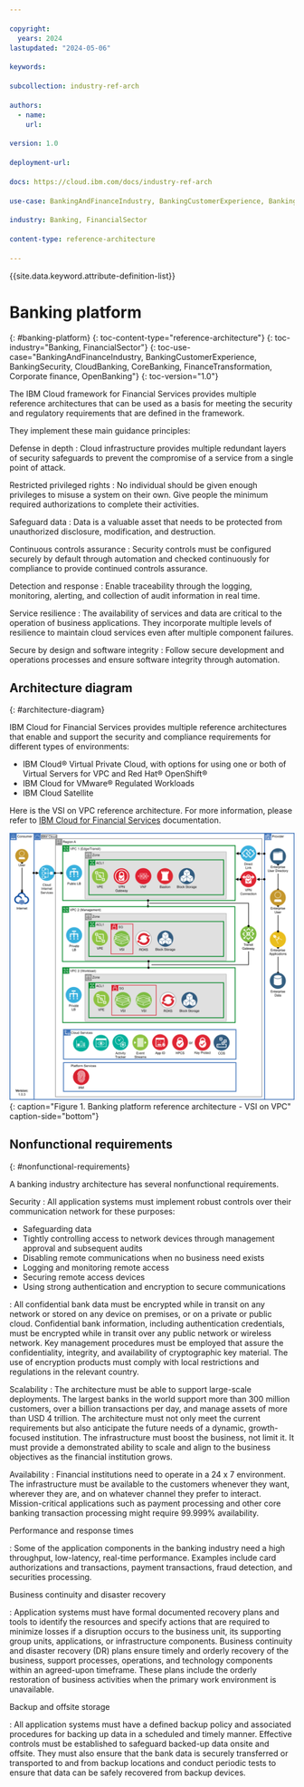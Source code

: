 ```yaml
---

copyright:
  years: 2024
lastupdated: "2024-05-06"

keywords:

subcollection: industry-ref-arch

authors:
  - name:
    url:

version: 1.0

deployment-url:

docs: https://cloud.ibm.com/docs/industry-ref-arch

use-case: BankingAndFinanceIndustry, BankingCustomerExperience, BankingSecurity, CloudBanking, CoreBanking, FinanceTransformation, Corporate finance, OpenBanking

industry: Banking, FinancialSector

content-type: reference-architecture

---
```


{{site.data.keyword.attribute-definition-list}}

# Banking platform
{: #banking-platform}
{: toc-content-type="reference-architecture"}
{: toc-industry="Banking, FinancialSector"}
{: toc-use-case="BankingAndFinanceIndustry, BankingCustomerExperience, BankingSecurity, CloudBanking, CoreBanking, FinanceTransformation, Corporate finance, OpenBanking"}
{: toc-version="1.0"}


The IBM Cloud framework for Financial Services provides multiple reference architectures that can be used as a basis for meeting the security and regulatory requirements that are defined in the framework.

They implement these main guidance principles:

Defense in depth
:    Cloud infrastructure provides multiple redundant layers of security safeguards to prevent the compromise of a service from a single point of attack.

Restricted privileged rights
:   No individual should be given enough privileges to misuse a system on their own. Give people the minimum required authorizations to complete their activities.

Safeguard data
:   Data is a valuable asset that needs to be protected from unauthorized disclosure, modification, and destruction.

Continuous controls assurance
:   Security controls must be configured securely by default through automation and checked continuously for compliance to provide continued controls assurance.

Detection and response
:   Enable traceability through the logging, monitoring, alerting, and collection of audit information in real time.

Service resilience
:   The availability of services and data are critical to the operation of business applications. They incorporate multiple levels of resilience to maintain cloud services even after multiple component failures.

Secure by design and software integrity
:   Follow secure development and operations processes and ensure software integrity through automation.


## Architecture diagram
{: #architecture-diagram}


IBM Cloud for Financial Services provides multiple reference architectures that enable and support the security and compliance requirements for different types of environments:

* IBM Cloud® Virtual Private Cloud, with options for using one or both of Virtual Servers for VPC and Red Hat® OpenShift®
* IBM Cloud for VMware® Regulated Workloads
* IBM Cloud Satellite

Here is the VSI on VPC reference architecture. For more information, please refer to [IBM Cloud for Financial Services](https://cloud.ibm.com/docs/framework-financial-services?topic=framework-financial-services-reference-architecture-overview) documentation.


![Banking platform reference architecture - VSI on VPC](../images/banking-vpc-high-level-v3-with-edge.svg "Banking platform reference architecture - VSI on VPC"){: caption="Figure 1. Banking platform reference architecture - VSI on VPC" caption-side="bottom"}


## Nonfunctional requirements
{: #nonfunctional-requirements}

A banking industry architecture has several nonfunctional requirements.

Security
:   All application systems must implement robust controls over their communication network for these purposes:

   - Safeguarding data
   - Tightly controlling access to network devices through management approval and subsequent audits
   - Disabling remote communications when no business need exists
   - Logging and monitoring remote access
   - Securing remote access devices
   - Using strong authentication and encryption to secure communications

:   All confidential bank data must be encrypted while in transit on any network or stored on any device on premises, or on a private or public cloud. Confidential bank information, including authentication credentials, must be encrypted while in transit over any public network or wireless network. Key management procedures must be employed that assure the confidentiality, integrity, and availability of cryptographic key material. The use of encryption products must comply with local restrictions and regulations in the relevant country.

Scalability
:   The architecture must be able to support large-scale deployments. The largest banks in the world support more than 300 million customers, over a billion transactions per day, and manage assets of more than USD 4 trillion. The architecture must not only meet the current requirements but also anticipate the future needs of a dynamic, growth-focused institution. The infrastructure must boost the business, not limit it. It must provide a demonstrated ability to scale and align to the business objectives as the financial institution grows.

Availability
:   Financial institutions need to operate in a 24 x 7 environment. The infrastructure must be available to the customers whenever they want, wherever they are, and on whatever channel they prefer to interact. Mission-critical applications such as payment processing and other core banking transaction processing might require 99.999% availability.

Performance and response times

:   Some of the application components in the banking industry need a high throughput, low-latency, real-time performance. Examples include card authorizations and transactions, payment transactions, fraud detection, and securities processing.

Business continuity and disaster recovery

:   Application systems must have formal documented recovery plans and tools to identify the resources and specify actions that are required to minimize losses if a disruption occurs to the business unit, its supporting group units, applications, or infrastructure components. Business continuity and disaster recovery (DR) plans ensure timely and orderly recovery of the business, support processes, operations, and technology components within an agreed-upon timeframe. These plans include the orderly restoration of business activities when the primary work environment is unavailable.

Backup and offsite storage

:   All application systems must have a defined backup policy and associated procedures for backing up data in a scheduled and timely manner. Effective controls must be established to safeguard backed-up data onsite and offsite. They must also ensure that the bank data is securely transferred or transported to and from backup locations and conduct periodic tests to ensure that data can be safely recovered from backup devices.
